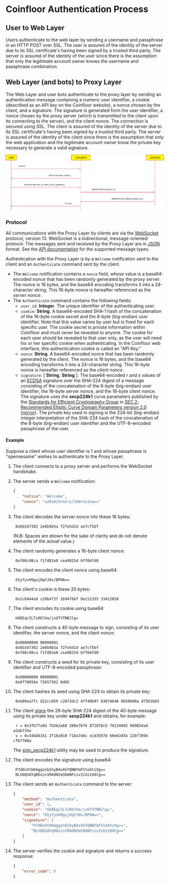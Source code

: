 # Coinfloor Authentication Process

## User to Web Layer

Users authenticate to the web layer by sending a username and passphrase in an HTTP POST over SSL. The user is assured of the identity of the server due to its SSL certificate's having been signed by a trusted third party. The server is assured of the identity of the user since there is the assumption that only the legitimate account owner knows the username and passphrase combination.

## Web Layer (and bots) to Proxy Layer

The Web Layer and user bots authenticate to the proxy layer by sending an authentication message containing a numeric user identifier, a cookie (described as an API key on the Coinfloor website), a nonce chosen by the client, and a signature. The signature is generated from the user identifier, a nonce chosen by the proxy server (which is transmitted to the client upon its connecting to the server), and the client nonce. The connection is secured using SSL. The client is assured of the identity of the server due to its SSL certificate's having been signed by a trusted third party. The server is assured of the identity of the client since there is the assumption that only the web application and the legitimate account owner know the private key necessary to generate a valid signature.

![Proxy Authentication Process](/images/proxy_auth.png)

### Protocol

All communications with the Proxy Layer by clients are via the [WebSocket][IETF RFC 6455] protocol, version 13. WebSocket is a bidirectional, message-oriented protocol. The messages sent and received by the Proxy Layer are in [JSON][IETF RFC 6455] format. See the [API documentation][API] for the supported message types.

Authentication with the Proxy Layer is by a `Welcome` notification sent to the client and an `Authenticate` command sent by the client.

* The `Welcome` notification contains a `nonce` field, whose value is a base64-encoded nonce that has been randomly generated by the proxy server. The nonce is 16 bytes, and the base64 encoding transforms it into a 24-character string. This 16-byte nonce is hereafter referenced as the *server nonce*.
* The `Authenticate` command contains the following fields:
	* `user_id`: **Integer**. The unique identifier of the authenticating user.
	* `cookie`: **String**. A base64-encoded SHA-1 hash of the concatenation of the 16-byte cookie secret and the 8-byte (big-endian) user identifier. Note that this value varies by user but is fixed for each specific user. The cookie secret is private information within Coinfloor and must never be revealed to anyone. The cookie for each user should be revealed to that user only, as the user will need his or her specific cookie when authenticating. In the Coinfloor web interface, this authentication cookie is called an "API Key."
	* `nonce`: **String**. A base64-encoded nonce that has been randomly generated by the client. The nonce is 16 bytes, and the base64 encoding transforms it into a 24-character string. This 16-byte nonce is hereafter referenced as the *client nonce*.
	* `signature`: [ **String**, **String** ]. The base64-encoded *r* and *s* values of an [ECDSA][] signature over the SHA-224 digest of a message consisting of the concatenation of the 8-byte (big-endian) user identifier, the 16-byte server nonce, and the 16-byte client nonce. The signature uses the **secp224k1** curve parameters published by the [Standards for Efficient Cryptography Group][SECG] in [SEC 2: Recommended Elliptic Curve Domain Parameters version 2.0][SEC2] ([mirror][SEC2-mirror]). The private key used in signing is the 224-bit (big-endian) integer interpretation of the SHA-224 hash of the concatenation of the 8-byte (big-endian) user identifier and the UTF-8-encoded passphrase of the user.

#### Example

Suppose a client whose user identifier is 1 and whose passphrase is "opensesame" wishes to authenticate to the Proxy Layer.

1. The client connects to a proxy server and performs the WebSocket handshake.

1. The server sends a `Welcome` notification:

	```json
	{
		"notice": "Welcome",
		"nonce": "azRzAi5rm1ry/l0drnz1vw=="
	}
	```

1. The client decodes the server nonce into these 16 bytes:

		0x6b347302 2e6b9b5a f2fe5d1d ae7cf5bf

	(N.B: Spaces are shown for the sake of clarity and do not denote elements of the actual value.)

1. The client randomly generates a 16-byte client nonce:

		0xf08c98ca f1fd82e8 cea9825d bff04fd0

1. The client encodes the client nonce using base64:

		8IyYyvH9gujOqYJdv/BP0A==

1. The client's cookie is these 20 bytes:

		0x1c6444a9 c20b4f3f 1b9476bf 8ec51355 33412658

1. The client encodes its cookie using base64:

		HGREqcILTz8blHa/jsUTVTNBJlg=

1. The client constructs a 40-byte message to sign, consisting of its user identifier, the server nonce, and the client nonce:

		0x00000000 00000001
		0x6b347302 2e6b9b5a f2fe5d1d ae7cf5bf
		0xf08c98ca f1fd82e8 cea9825d bff04fd0

1. The client constructs a seed for its private key, consisting of its user identifier and UTF-8-encoded passphrase:

		0x00000000 00000001
		0x6f70656e 73657361 6d65

1. The client hashes its seed using SHA-224 to obtain its private key:

		0xb89ea7fc d22cc059 c2673dc2 4ff40b97 83074646 86560d0a d7561b83

1. The client [signs][ECDSA] the 28-byte SHA-224 digest of the 40-byte message using its private key under **secp224k1** and obtains, for example:

		r = 0x3fb77a9d 7b5b2a68 209e76f6 872078c5 791340d5 989854ad a3ab735e
		s = 0x34b84341 2f18a910 f18a7d4c e1d35978 60e6345b 22bf7894 cf67780a

	The [sign_secp224k1][] utility may be used to produce the signature.

1. The client encodes the signature using base64:

		P7d6nXtbKmggnnb2hyB4xXkTQNWYmFSto6tzXg==
		NLhDQS8YqRDxin1M4dNZeGDmNFsiv3iUz2d4Cg==

1. The client sends an `Authenticate` command to the server:

	```json
	{
		"method": "Authenticate",
		"user_id": 1,
		"cookie": "HGREqcILTz8blHa/jsUTVTNBJlg=",
		"nonce": "8IyYyvH9gujOqYJdv/BP0A==",
		"signature": [
			"P7d6nXtbKmggnnb2hyB4xXkTQNWYmFSto6tzXg==",
			"NLhDQS8YqRDxin1M4dNZeGDmNFsiv3iUz2d4Cg=="
		]
	}
	```

1. The server verifies the cookie and signature and returns a success response:

	```json
	{
		"error_code": 0
	}
	```


[API]: https://github.com/coinfloor/API/blob/master/WEBSOCKET-README.md
[ECDSA]: http://en.wikipedia.org/wiki/Elliptic_Curve_DSA
[IETF RFC 4627]: https://tools.ietf.org/html/rfc4627
[IETF RFC 6455]: https://tools.ietf.org/html/rfc6455
[SECG]: http://www.secg.org/
[SEC2]: http://www.secg.org/download/aid-784/sec2-v2.pdf
[SEC2-mirror]: http://www.shield-kratos.com/pdf/sec2-v2.pdf
[sign_secp224k1]: https://github.com/coinfloor/libecp#sign_secp224k1
